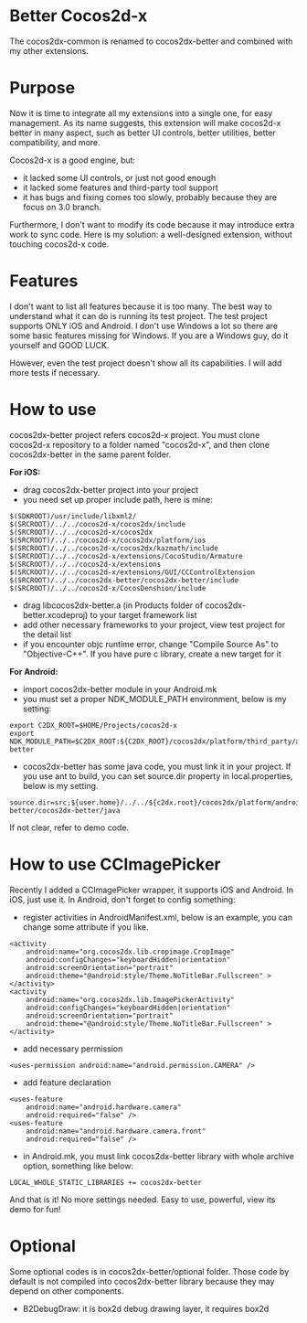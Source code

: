 Better Cocos2d-x
===============
The cocos2dx-common is renamed to cocos2dx-better and combined with my other extensions.

Purpose
===============
Now it is time to integrate all my extensions into a single one, for easy management. As its name suggests, this
extension will make cocos2d-x better in many aspect, such as better UI controls, better utilities, better compatibility, and
more. 

Cocos2d-x is a good engine, but:
* it lacked some UI controls, or just not good enough
* it lacked some features and third-party tool support
* it has bugs and fixing comes too slowly, probably because they are focus on 3.0 branch.

Furthermore, I don't want to modify its code because it may introduce extra work to sync code. Here is my solution: a well-designed extension, without touching cocos2d-x code.

Features
===========
I don't want to list all features because it is too many. The best way to understand what it can do is running its test project. The test project supports ONLY iOS and Android. I don't use Windows a lot so there are some basic features missing for Windows. If you are a Windows guy, do it yourself and GOOD LUCK.

However, even the test project doesn't show all its capabilities. I will add more tests if necessary.

How to use
===========
cocos2dx-better project refers cocos2d-x project. You must clone cocos2d-x repository to a folder named "cocos2d-x", 
and then clone cocos2dx-better in the same parent folder.

<b>For iOS:</b>
* drag cocos2dx-better project into your project
* you need set up proper include path, here is mine:

```
$(SDKROOT)/usr/include/libxml2/
$(SRCROOT)/../../cocos2d-x/cocos2dx/include
$(SRCROOT)/../../cocos2d-x/cocos2dx
$(SRCROOT)/../../cocos2d-x/cocos2dx/platform/ios
$(SRCROOT)/../../cocos2d-x/cocos2dx/kazmath/include
$(SRCROOT)/../../cocos2d-x/extensions/CocoStudio/Armature 
$(SRCROOT)/../../cocos2d-x/extensions 
$(SRCROOT)/../../cocos2d-x/extensions/GUI/CCControlExtension
$(SRCROOT)/../../cocos2dx-better/cocos2dx-better/include 
$(SRCROOT)/../../cocos2d-x/CocosDenshion/include
```

* drag libcocos2dx-better.a (in Products folder of cocos2dx-better.xcodeproj) to your target framework list
* add other necessary frameworks to your project, view test project for the detail list
* if you encounter objc runtime error, change "Compile Source As" to "Objective-C++". If you have pure c library, create a new target for it

<b>For Android:</b>
* import cocos2dx-better module in your Android.mk
* you must set a proper NDK_MODULE_PATH environment, below is my setting:

```
export C2DX_ROOT=$HOME/Projects/cocos2d-x
export NDK_MODULE_PATH=$C2DX_ROOT:${C2DX_ROOT}/cocos2dx/platform/third_party/android/prebuilt:$HOME/Projects/cocos2dx-better
```

* cocos2dx-better has some java code, you must link it in your project. If you use ant to build, you can set source.dir property in local.properties, below is my setting.

```
source.dir=src;${user.home}/../../${c2dx.root}/cocos2dx/platform/android/java/src;${user.home}/../../${c2dx.root}/../cocos2dx-better/cocos2dx-better/java
```

If not clear, refer to demo code.

How to use CCImagePicker
==========================
Recently I added a CCImagePicker wrapper, it supports iOS and Android. In iOS, just use it. In Android, don't forget to config something:
* register activities in AndroidManifest.xml, below is an example, you can change some attribute if you like.

```
<activity
    android:name="org.cocos2dx.lib.cropimage.CropImage"
    android:configChanges="keyboardHidden|orientation"
    android:screenOrientation="portrait"
    android:theme="@android:style/Theme.NoTitleBar.Fullscreen" >
</activity>
<activity
    android:name="org.cocos2dx.lib.ImagePickerActivity"
    android:configChanges="keyboardHidden|orientation"
    android:screenOrientation="portrait"
    android:theme="@android:style/Theme.NoTitleBar.Fullscreen" >
</activity>
```

* add necessary permission

```
<uses-permission android:name="android.permission.CAMERA" />
```

* add feature declaration

```
<uses-feature
    android:name="android.hardware.camera"
    android:required="false" />
<uses-feature
    android:name="android.hardware.camera.front"
    android:required="false" />
```

* in Android.mk, you must link cocos2dx-better library with whole archive option, something like below:

```
LOCAL_WHOLE_STATIC_LIBRARIES += cocos2dx-better
```

And that is it! No more settings needed. Easy to use, powerful, view its demo for fun!

Optional
==================
Some optional codes is in cocos2dx-better/optional folder. Those code by default is not compiled into cocos2dx-better library because they may depend on other components.

* B2DebugDraw: it is box2d debug drawing layer, it requires box2d
